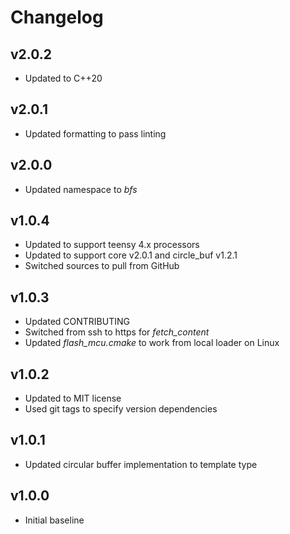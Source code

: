 # Changelog

## v2.0.2
- Updated to C++20

## v2.0.1
- Updated formatting to pass linting

## v2.0.0
- Updated namespace to *bfs*

## v1.0.4
- Updated to support teensy 4.x processors
- Updated to support core v2.0.1 and circle_buf v1.2.1
- Switched sources to pull from GitHub

## v1.0.3
- Updated CONTRIBUTING
- Switched from ssh to https for *fetch_content*
- Updated *flash_mcu.cmake* to work from local loader on Linux

## v1.0.2
- Updated to MIT license
- Used git tags to specify version dependencies

## v1.0.1
- Updated circular buffer implementation to template type

## v1.0.0
- Initial baseline
